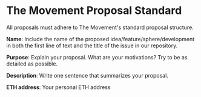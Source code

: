 # The Movement Proposal Standard

All proposals must adhere to The Movement's standard proposal structure. 

**Name**: Include the name of the proposed idea/feature/sphere/development in both the first line of text and the title of the issue in our repository.

**Purpose**: Explain your proposal. What are your motivations? Try to be as detailed as possible.

**Description**: Write one sentence that summarizes your proposal.

**ETH address**: Your personal ETH address
